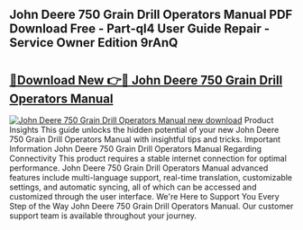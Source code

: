 ## John Deere 750 Grain Drill Operators Manual PDF Download Free - Part-ql4 User Guide Repair - Service Owner Edition 9rAnQ

# <h2><a href="http://bc87029.oget.top/?id=John+Deere+750+Grain+Drill+Operators+Manual">🔗Download New 👉🔴 John Deere 750 Grain Drill Operators Manual</a></h2>

[![John Deere 750 Grain Drill Operators Manual new download](https://i.imgur.com/5g1atiW.png)](http://bc87029.oget.top/?id=John+Deere+750+Grain+Drill+Operators+Manual)
Product Insights This guide unlocks the hidden potential of your new John Deere 750 Grain Drill Operators Manual with insightful tips and tricks. Important Information John Deere 750 Grain Drill Operators Manual Regarding Connectivity This product requires a stable internet connection for optimal performance. John Deere 750 Grain Drill Operators Manual advanced features include multi-language support, real-time translation, customizable settings, and automatic syncing, all of which can be accessed and customized through the user interface. We're Here to Support You Every Step of the Way John Deere 750 Grain Drill Operators Manual. Our customer support team is available throughout your journey.
